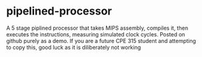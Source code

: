 # pipelined-processor
A 5 stage piplined processor that takes MIPS assembly, compiles it, then executes the instructions, measuring simulated clock cycles. Posted on github purely as a demo. If you are a future CPE 315 student and attempting to copy this, good luck as it is diliberately not working 
